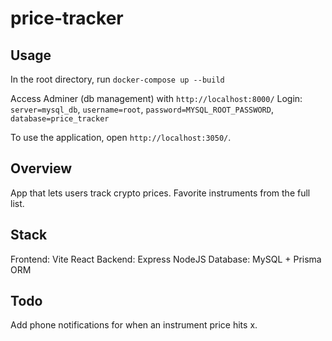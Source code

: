 # price-tracker

## Usage
In the root directory, run `docker-compose up --build`

Access Adminer (db management) with `http://localhost:8000/`
Login: `server=mysql_db`, `username=root`, `password=MYSQL_ROOT_PASSWORD`, `database=price_tracker`

To use the application, open `http://localhost:3050/`.

## Overview
App that lets users track crypto prices. Favorite instruments from the full list.

## Stack
Frontend: Vite React
Backend: Express NodeJS
Database: MySQL + Prisma ORM

## Todo
Add phone notifications for when an instrument price hits x.